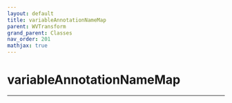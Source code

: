 ```yaml
---
layout: default
title: variableAnnotationNameMap
parent: WVTransform
grand_parent: Classes
nav_order: 201
mathjax: true
---
```


#  variableAnnotationNameMap




---

